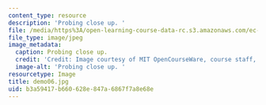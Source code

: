 ```yaml
---
content_type: resource
description: 'Probing close up. '
file: /media/https%3A/open-learning-course-data-rc.s3.amazonaws.com/ec-s06-design-for-demining-spring-2007/b3a59417b660628e847a6867f7a8e68e_demo06.jpg
file_type: image/jpeg
image_metadata:
  caption: Probing close up.
  credit: 'Credit: Image courtesy of MIT OpenCourseWare, course staff, and students.'
  image-alt: 'Probing close up. '
resourcetype: Image
title: demo06.jpg
uid: b3a59417-b660-628e-847a-6867f7a8e68e
---
```

